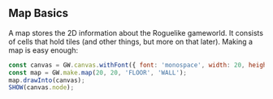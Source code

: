 ## Map Basics

A map stores the 2D information about the Roguelike gameworld.  It consists of cells that hold tiles (and other things, but more on that later).  Making a map is easy enough:

```js
const canvas = GW.canvas.withFont({ font: 'monospace', width: 20, height: 20 });
const map = GW.make.map(20, 20, 'FLOOR', 'WALL');
map.drawInto(canvas);
SHOW(canvas.node);
```
